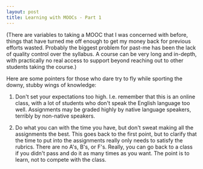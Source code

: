 ```yaml
---
layout: post
title: Learning with MOOCs - Part 1
---
```


(There are variables to taking a MOOC that I was concerned with before, things that have turned me off enough to get my money back for previous efforts wasted. Probably the biggest problem for past-me has been the lack of quality control over the syllabus. A course can be very long and in-depth, with practically no real access to support beyond reaching out to other students taking the course.)

Here are some pointers for those who dare try to fly while sporting the downy, stubby wings of knowledge:

1. Don't set your expectations too high. I.e. remember that this is an online class, with a lot of students who don't speak the English language too well. Assignments may be graded highly by native language speakers, terribly by non-native speakers.

2. Do what you can with the time you have, but don't sweat making all the assignments the best. This goes back to the first point, but to clarify that the time to put into the assignments really only needs to satisfy the rubrics. There are no A's, B's, or F's. Really, you can go back to a class if you didn't pass and do it as many times as you want. The point is to learn, not to compete with the class.
